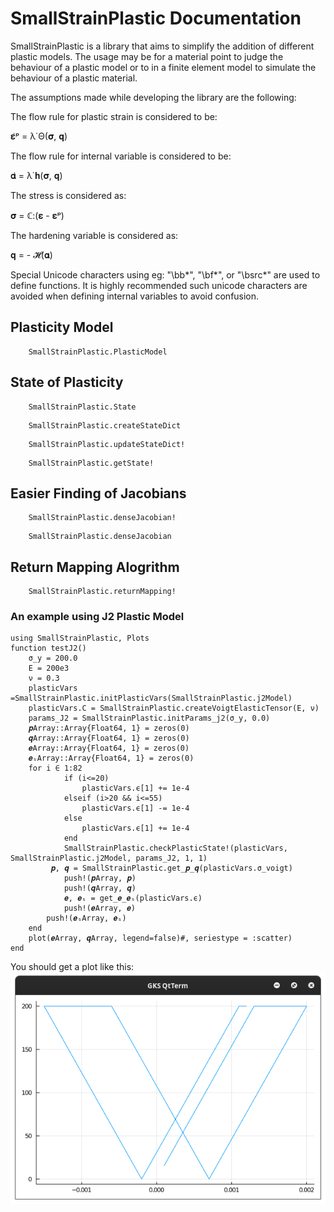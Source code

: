 # SmallStrainPlastic Documentation

SmallStrainPlastic is a library that aims to simplify the addition of different plastic models. The usage may be for a material point to judge the behaviour of a plastic model or to in a finite element model to simulate the behaviour of a plastic material.

The assumptions made while developing the library are the following:

The flow rule for plastic strain is considered to be:

𝛆̇ᵖ = λ̇  Θ(𝛔, 𝐪)

The flow rule for internal variable is considered to be:

𝛂̇ = λ̇  𝐡(𝛔, 𝐪)

The stress is considered as:

𝛔 = ℂ:(𝛆 - 𝛆ᵖ)

The hardening variable is considered as:

𝐪 = - 𝓗(𝛂)

Special Unicode characters using eg: "\bb*", "\bf*", or "\bsrc*" are used to define functions. It is highly recommended such unicode characters are avoided when defining internal variables to avoid confusion.

## Plasticity Model

```@docs
	SmallStrainPlastic.PlasticModel
```

## State of Plasticity

```@docs
	SmallStrainPlastic.State
```

```@docs
	SmallStrainPlastic.createStateDict
```

```@docs
	SmallStrainPlastic.updateStateDict!
```

```@docs
	SmallStrainPlastic.getState!
```
## Easier Finding of Jacobians

```@docs
	SmallStrainPlastic.denseJacobian!
```

```@docs
	SmallStrainPlastic.denseJacobian
```
## Return Mapping Alogrithm

```@docs
	SmallStrainPlastic.returnMapping!
```
### An example using J2 Plastic Model

	using SmallStrainPlastic, Plots
	function testJ2()
    	σ_y = 200.0
    	E = 200e3
    	ν = 0.3
    	plasticVars =SmallStrainPlastic.initPlasticVars(SmallStrainPlastic.j2Model)
	  	plasticVars.C = SmallStrainPlastic.createVoigtElasticTensor(E, ν)
    	params_J2 = SmallStrainPlastic.initParams_j2(σ_y, 0.0)
		𝒑Array::Array{Float64, 1} = zeros(0)
    	𝒒Array::Array{Float64, 1} = zeros(0)
    	𝒆Array::Array{Float64, 1} = zeros(0)
    	𝒆ₛArray::Array{Float64, 1} = zeros(0)
    	for i ∈ 1:82
        		if (i<=20)
            		plasticVars.ϵ[1] += 1e-4
        		elseif (i>20 && i<=55)
            		plasticVars.ϵ[1] -= 1e-4
        		else
           		 	plasticVars.ϵ[1] += 1e-4
        		end
        		SmallStrainPlastic.checkPlasticState!(plasticVars, SmallStrainPlastic.j2Model, params_J2, 1, 1)
       		 𝒑, 𝒒 = SmallStrainPlastic.get_𝒑_𝒒(plasticVars.σ_voigt)
        		push!(𝒑Array, 𝒑)
        		push!(𝒒Array, 𝒒)
        		𝒆, 𝒆ₛ = get_𝒆_𝒆ₛ(plasticVars.ϵ)
        		push!(𝒆Array, 𝒆)
       		push!(𝒆ₛArray, 𝒆ₛ) 
    	end
    	plot(𝒆Array, 𝒒Array, legend=false)#, seriestype = :scatter)
	end
	
You should get a plot like this:
![Plot Perfect Plasticity](PerfectPlasticity.png)
	
